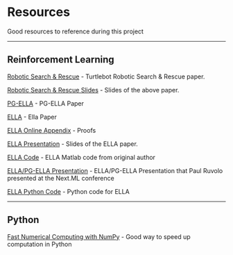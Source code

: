 # Resources
Good resources to reference during this project

----------

## Reinforcement Learning ##
[Robotic Search & Rescue](http://www.princeton.edu/~lilee/reu_paper.pdf) - Turtlebot Robotic Search & Rescue paper.

[Robotic Search & Rescue Slides](http://www.princeton.edu/~lilee/reu_presentation.pdf) - Slides of the above paper.

[PG-ELLA](http://jmlr.org/proceedings/papers/v32/ammar14.pdf) - PG-ELLA Paper

[ELLA](http://jmlr.csail.mit.edu/proceedings/papers/v28/ruvolo13.pdf) - Ella Paper

[ELLA Online Appendix](http://jmlr.csail.mit.edu/proceedings/papers/v28/ruvolo13-supp.pdf) - Proofs

[ELLA Presentation](http://www.seas.upenn.edu/~eeaton/papers/slides-Ruvolo2013ELLA.pdf) - Slides of the ELLA paper.

[ELLA Code](http://www.seas.upenn.edu/~eeaton/software/ELLAv1.0.zip) - ELLA Matlab code from original author

[ELLA/PG-ELLA Presentation](https://drive.google.com/file/d/0B5jasigd7sbadGlUdS1NQTAtMEk/view?usp=sharing) - ELLA/PG-ELLA Presentation that Paul Ruvolo presented at the Next.ML conference

[ELLA Python Code](https://github.com/paulruvolo/ELLA) - Python code for ELLA

----------

## Python ##
[Fast Numerical Computing with NumPy](https://speakerdeck.com/jakevdp/losing-your-loops-fast-numerical-computing-with-numpy-pycon-201) - Good way to speed up computation in Python

